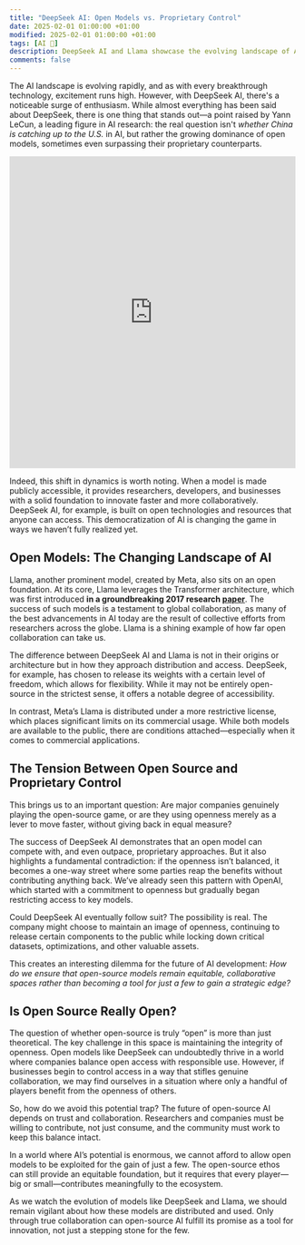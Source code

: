 ```yaml
---
title: "DeepSeek AI: Open Models vs. Proprietary Control"
date: 2025-02-01 01:00:00 +01:00
modified: 2025-02-01 01:00:00 +01:00
tags: [AI 🤖]
description: DeepSeek AI and Llama showcase the evolving landscape of AI models, contrasting open-source flexibility with proprietary control. As open models like DeepSeek rise in prominence, let explore the challenges and opportunities they present to the AI ecosystem, asking whether the true spirit of open-source is being upheld in the race for innovation.
comments: false
---
```


The AI landscape is evolving rapidly, and as with every breakthrough technology, excitement runs high. However, with DeepSeek AI, there's a noticeable surge of enthusiasm. While almost everything has been said about DeepSeek, there is one thing that stands out—a point raised by Yann LeCun, a leading figure in AI research: the real question isn't _whether China is catching up to the U.S._ in AI, but rather the growing dominance of open models, sometimes even surpassing their proprietary counterparts.

<div class="iframe-container">
  <iframe src="https://www.linkedin.com/embed/feed/update/urn:li:share:7288591087181389824" height="550" width="504" frameborder="0" allowfullscreen="" title="Embedded post"></iframe>
</div>

Indeed, this shift in dynamics is worth noting. When a model is made publicly accessible, it provides researchers, developers, and businesses with a solid foundation to innovate faster and more collaboratively. DeepSeek AI, for example, is built on open technologies and resources that anyone can access. This democratization of AI is changing the game in ways we haven’t fully realized yet.

## Open Models: The Changing Landscape of AI

Llama, another prominent model, created by Meta, also sits on an open foundation. At its core, Llama leverages the Transformer architecture, which was first introduced <b title="Vaswani, A., Shazeer, N., Parmar, N., Uszkoreit, J., Jones, L., Gomez, A. A., Kaiser, Ł., & Polosukhin, I. (2017). Attention is all you need. NeurIPS 2017">in a groundbreaking 2017 research [paper](https://arxiv.org/abs/1706.03762)</b>. The success of such models is a testament to global collaboration, as many of the best advancements in AI today are the result of collective efforts from researchers across the globe. Llama is a shining example of how far open collaboration can take us.

The difference between DeepSeek AI and Llama is not in their origins or architecture but in how they approach distribution and access. DeepSeek, for example, has chosen to release its weights with a certain level of freedom, which allows for flexibility. While it may not be entirely open-source in the strictest sense, it offers a notable degree of accessibility.

In contrast, Meta’s Llama is distributed under a more restrictive license, which places significant limits on its commercial usage. While both models are available to the public, there are conditions attached—especially when it comes to commercial applications.

## The Tension Between Open Source and Proprietary Control

This brings us to an important question: Are major companies genuinely playing the open-source game, or are they using openness merely as a lever to move faster, without giving back in equal measure?

The success of DeepSeek AI demonstrates that an open model can compete with, and even outpace, proprietary approaches. But it also highlights a fundamental contradiction: if the openness isn’t balanced, it becomes a one-way street where some parties reap the benefits without contributing anything back. We’ve already seen this pattern with OpenAI, which started with a commitment to openness but gradually began restricting access to key models.

Could DeepSeek AI eventually follow suit? The possibility is real. The company might choose to maintain an image of openness, continuing to release certain components to the public while locking down critical datasets, optimizations, and other valuable assets.

This creates an interesting dilemma for the future of AI development: _How do we ensure that open-source models remain equitable, collaborative spaces rather than becoming a tool for just a few to gain a strategic edge?_

## Is Open Source Really Open?

The question of whether open-source is truly “open” is more than just theoretical. The key challenge in this space is maintaining the integrity of openness. Open models like DeepSeek can undoubtedly thrive in a world where companies balance open access with responsible use. However, if businesses begin to control access in a way that stifles genuine collaboration, we may find ourselves in a situation where only a handful of players benefit from the openness of others.

So, how do we avoid this potential trap? The future of open-source AI depends on trust and collaboration. Researchers and companies must be willing to contribute, not just consume, and the community must work to keep this balance intact.

In a world where AI’s potential is enormous, we cannot afford to allow open models to be exploited for the gain of just a few. The open-source ethos can still provide an equitable foundation, but it requires that every player—big or small—contributes meaningfully to the ecosystem.

As we watch the evolution of models like DeepSeek and Llama, we should remain vigilant about how these models are distributed and used. Only through true collaboration can open-source AI fulfill its promise as a tool for innovation, not just a stepping stone for the few.
